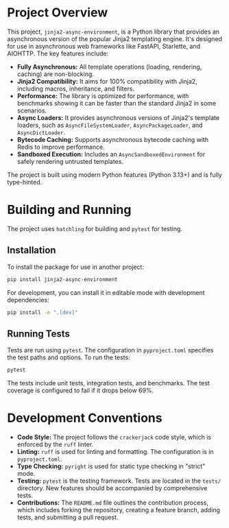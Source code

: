 # Project Overview

This project, `jinja2-async-environment`, is a Python library that provides an asynchronous version of the popular Jinja2 templating engine. It's designed for use in asynchronous web frameworks like FastAPI, Starlette, and AIOHTTP. The key features include:

- **Fully Asynchronous:** All template operations (loading, rendering, caching) are non-blocking.
- **Jinja2 Compatibility:** It aims for 100% compatibility with Jinja2, including macros, inheritance, and filters.
- **Performance:** The library is optimized for performance, with benchmarks showing it can be faster than the standard Jinja2 in some scenarios.
- **Async Loaders:** It provides asynchronous versions of Jinja2's template loaders, such as `AsyncFileSystemLoader`, `AsyncPackageLoader`, and `AsyncDictLoader`.
- **Bytecode Caching:** Supports asynchronous bytecode caching with Redis to improve performance.
- **Sandboxed Execution:** Includes an `AsyncSandboxedEnvironment` for safely rendering untrusted templates.

The project is built using modern Python features (Python 3.13+) and is fully type-hinted.

# Building and Running

The project uses `hatchling` for building and `pytest` for testing.

## Installation

To install the package for use in another project:

```bash
pip install jinja2-async-environment
```

For development, you can install it in editable mode with development dependencies:

```bash
pip install -e ".[dev]"
```

## Running Tests

Tests are run using `pytest`. The configuration in `pyproject.toml` specifies the test paths and options. To run the tests:

```bash
pytest
```

The tests include unit tests, integration tests, and benchmarks. The test coverage is configured to fail if it drops below 69%.

# Development Conventions

- **Code Style:** The project follows the `crackerjack` code style, which is enforced by the `ruff` linter.
- **Linting:** `ruff` is used for linting and formatting. The configuration is in `pyproject.toml`.
- **Type Checking:** `pyright` is used for static type checking in "strict" mode.
- **Testing:** `pytest` is the testing framework. Tests are located in the `tests/` directory. New features should be accompanied by comprehensive tests.
- **Contributions:** The `README.md` file outlines the contribution process, which includes forking the repository, creating a feature branch, adding tests, and submitting a pull request.
